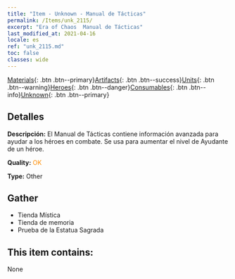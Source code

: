 ```yaml
---
title: "Item - Unknown - Manual de Tácticas"
permalink: /Items/unk_2115/
excerpt: "Era of Chaos  Manual de Tácticas"
last_modified_at: 2021-04-16
locale: es
ref: "unk_2115.md"
toc: false
classes: wide
---
```

 [Materials](/es/Items/){: .btn .btn--primary}[Artifacts](/es/Items/Artifacts/){: .btn .btn--success}[Units](/es/Items/Units/){: .btn .btn--warning}[Heroes](/es/Items/Heroes/){: .btn .btn--danger}[Consumables](/es/Items/Consumables/){: .btn .btn--info}[Unknown](/es/Items/Unknown/){: .btn .btn--primary}

## Detalles
 **Descripción:** El Manual de Tácticas contiene información avanzada para ayudar a los héroes en combate. Se usa para aumentar el nivel de Ayudante de un héroe.

 **Quality:** <span style="color: #FF8C00">OK</span>

 **Type:** Other

## Gather

*    Tienda Mística 
*    Tienda de memoria 
*    Prueba de la Estatua Sagrada 

## This item contains:

  None

